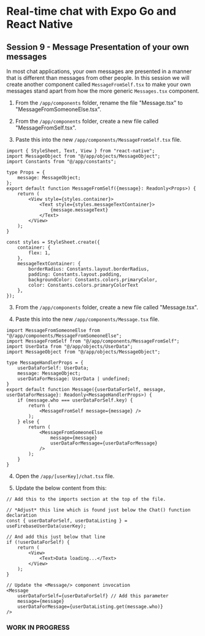 # Real-time chat with Expo Go and React Native
## Session 9 - Message Presentation of your own messages

In most chat applications, your own messages are presented in a manner that is different than messages from other people.  In this session we will create another component called `MessageFromSelf.tsx` to make your own messages stand apart from how the more generic `Messages.tsx` component.

1. From the `/app/components` folder, rename the file "Message.tsx" to "MessageFromSomeoneElse.tsx".

2. From the `/app/components` folder, create a new file called "MessageFromSelf.tsx".

3. Paste this into the new `/app/components/MessageFromSelf.tsx` file.
```tsx
import { StyleSheet, Text, View } from "react-native";
import MessageObject from "@/app/objects/MessageObject";
import Constants from "@/app/constants";

type Props = {
    message: MessageObject;
};
export default function MessageFromSelf({message}: Readonly<Props>) {
    return (
        <View style={styles.container}>
            <Text style={styles.messageTextContainer}>
                {message.messageText}
            </Text>
        </View>
    );
}

const styles = StyleSheet.create({
    container: {
        flex: 1,
    },
    messageTextContainer: {
        borderRadius: Constants.layout.borderRadius,
        padding: Constants.layout.padding,
        backgroundColor: Constants.colors.primaryColor,
        color: Constants.colors.primaryColorText
    },
});
```

3. From the `/app/components` folder, create a new file called "Message.tsx".

4. Paste this into the new `/app/components/Message.tsx` file.
```tsx
import MessageFromSomeoneElse from "@/app/components/MessageFromSomeoneElse";
import MessageFromSelf from "@/app/components/MessageFromSelf";
import UserData from "@/app/objects/UserData";
import MessageObject from "@/app/objects/MessageObject";

type MessageHandlerProps = {
    userDataForSelf: UserData;
    message: MessageObject;
    userDataForMessage: UserData | undefined;
}
export default function Message({userDataForSelf, message, userDataForMessage}: Readonly<MessageHandlerProps>) {
    if (message.who === userDataForSelf.key) {
        return (
            <MessageFromSelf message={message} />
        );
    } else {
        return (
            <MessageFromSomeoneElse
                message={message}
                userDataForMessage={userDataForMessage}
            />
        );
    }
}
```

4. Open the `/app/[userKey]/chat.tsx` file.

5. Update the below content from this:
```tsx
// Add this to the imports section at the top of the file.

// *Adjust* this line which is found just below the Chat() function declaration
const { userDataForSelf, userDataListing } = useFirebaseUserData(userKey);

// And add this just below that line
if (!userDataForSelf) {
    return (
        <View>
            <Text>Data loading...</Text>
        </View>
    );
}

// Update the <Message/> component invocation
<Message 
    userDataForSelf={userDataForSelf} // Add this parameter
    message={message}
    userDataForMessage={userDataListing.get(message.who)}
/>
```

### WORK IN PROGRESS
